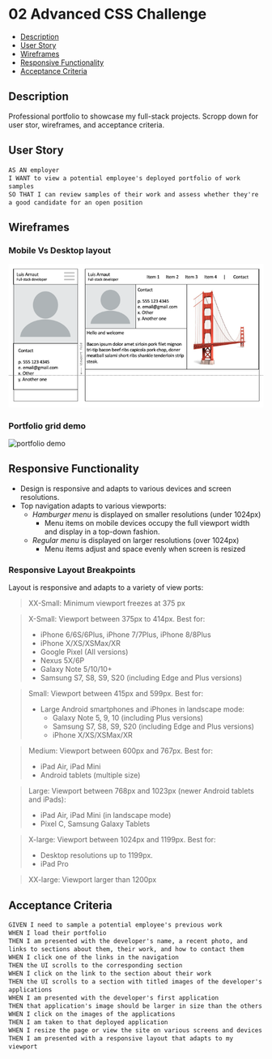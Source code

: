 # 02 Advanced CSS Challenge

* [Description](#Description)
* [User Story](#User-Story)
* [Wireframes](#Wireframes)
* [Responsive Functionality](#Responsive-Functionality)
* [Acceptance Criteria](#Acceptance-Criteria)

## Description
Professional portfolio to showcase my full-stack projects. Scropp down for user stor, wireframes, and acceptance criteria.

## User Story
```
AS AN employer
I WANT to view a potential employee's deployed portfolio of work samples
SO THAT I can review samples of their work and assess whether they're a good candidate for an open position
```

## Wireframes

### Mobile Vs Desktop layout
![header wireframe](./assets/images/challenge-two-wireframe.png)

### Portfolio grid demo 
![portfolio demo](./assets/images/02-advanced-css-homework-demo.gif)

## Responsive Functionality

- Design is responsive and adapts to various devices and screen resolutions. 
- Top navigation adapts to various viewports:
  - _Hamburger menu_ is displayed on smaller resolutions (under 1024px)
    - Menu items on mobile devices occupy the full viewport width and display in a top-down fashion.
  - _Regular menu_ is displayed on larger resolutions (over 1024px)
    - Menu items adjust and space evenly when screen is resized
  

### Responsive Layout Breakpoints
Layout is responsive and adapts to a variety of view ports:
> XX-Small: Minimum viewport freezes at 375 px

> X-Small: Viewport between 375px to 414px. Best for:
> - iPhone 6/6S/6Plus, iPhone 7/7Plus, iPhone 8/8Plus
> - iPhone X/XS/XSMax/XR
> - Google Pixel (All versions) 
> - Nexus 5X/6P 
> - Galaxy Note 5/10/10+ 
> - Samsung S7, S8, S9, S20 (including Edge and Plus versions)

> Small: Viewport between 415px and 599px. Best for: 
> - Large Android smartphones and iPhones in landscape mode:
>   - Galaxy Note 5, 9, 10 (including Plus versions)
>   - Samsung S7, S8, S9, S20 (including Edge and Plus versions) 
>   - iPhone X/XS/XSMax/XR

> Medium: Viewport between 600px and 767px. Best for:
> - iPad Air, iPad Mini
> - Android tablets (multiple size)

> Large: Viewport between 768px and 1023px (newer Android tablets and iPads):
> - iPad Air, iPad Mini (in landscape mode)
> - Pixel C, Samsung Galaxy Tablets

> X-large: Viewport between 1024px and 1199px. Best for:
> - Desktop resolutions up to 1199px.
> - iPad Pro

> XX-large: Viewport larger than 1200px


## Acceptance Criteria
```
GIVEN I need to sample a potential employee's previous work
WHEN I load their portfolio
THEN I am presented with the developer's name, a recent photo, and links to sections about them, their work, and how to contact them
WHEN I click one of the links in the navigation
THEN the UI scrolls to the corresponding section
WHEN I click on the link to the section about their work
THEN the UI scrolls to a section with titled images of the developer's applications
WHEN I am presented with the developer's first application
THEN that application's image should be larger in size than the others
WHEN I click on the images of the applications
THEN I am taken to that deployed application
WHEN I resize the page or view the site on various screens and devices
THEN I am presented with a responsive layout that adapts to my viewport
```
